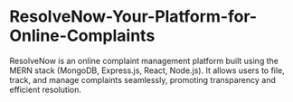 # ResolveNow-Your-Platform-for-Online-Complaints
ResolveNow is an online complaint management platform built using the MERN stack (MongoDB, Express.js, React, Node.js). It allows users to file, track, and manage complaints seamlessly, promoting transparency and efficient resolution.
